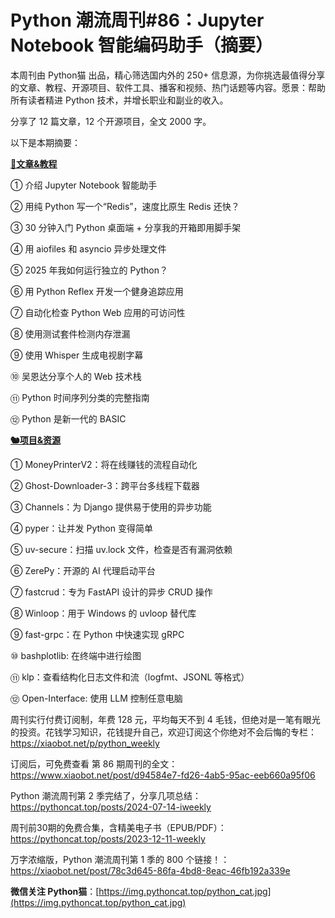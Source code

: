 # Python 潮流周刊#86：Jupyter Notebook 智能编码助手（摘要）

本周刊由 Python猫 出品，精心筛选国内外的 250+ 信息源，为你挑选最值得分享的文章、教程、开源项目、软件工具、播客和视频、热门话题等内容。愿景：帮助所有读者精进 Python 技术，并增长职业和副业的收入。

分享了 12 篇文章，12 个开源项目，全文 2000 字。

以下是本期摘要： 

**[🦄文章&教程](https://xiaobot.net/p/python_weekly)**


① 介绍 Jupyter Notebook 智能助手

② 用纯 Python 写一个“Redis”，速度比原生 Redis 还快？

③ 30 分钟入门 Python 桌面端 + 分享我的开箱即用脚手架

④ 用 aiofiles 和 asyncio 异步处理文件

⑤ 2025 年我如何运行独立的 Python？

⑥ 用 Python Reflex 开发一个健身追踪应用

⑦ 自动化检查 Python Web 应用的可访问性

⑧ 使用测试套件检测内存泄漏

⑨ 使用 Whisper 生成电视剧字幕

⑩ 吴恩达分享个人的 Web 技术栈

⑪ Python 时间序列分类的完整指南

⑫ Python 是新一代的 BASIC

**[🐿️项目&资源](https://xiaobot.net/p/python_weekly)**


① MoneyPrinterV2：将在线赚钱的流程自动化

② Ghost-Downloader-3：跨平台多线程下载器

③ Channels：为 Django 提供易于使用的异步功能

④ pyper：让并发 Python 变得简单

⑤ uv-secure：扫描 uv.lock 文件，检查是否有漏洞依赖

⑥ ZerePy：开源的 AI 代理启动平台

⑦ fastcrud：专为 FastAPI 设计的异步 CRUD 操作

⑧ Winloop：用于 Windows 的 uvloop 替代库

⑨ fast-grpc：在 Python 中快速实现 gRPC

⑩ bashplotlib: 在终端中进行绘图

⑪ klp：查看结构化日志文件和流（logfmt、JSONL 等格式）

⑫ Open-Interface: 使用 LLM 控制任意电脑



周刊实行付费订阅制，年费 128 元，平均每天不到 4 毛钱，但绝对是一笔有眼光的投资。花钱学习知识，花钱提升自己，欢迎订阅这个你绝对不会后悔的专栏：https://xiaobot.net/p/python_weekly

订阅后，可免费查看 第 86 期周刊的全文：https://www.xiaobot.net/post/d94584e7-fd26-4ab5-95ac-eeb660a95f06

Python 潮流周刊第 2 季完结了，分享几项总结：https://pythoncat.top/posts/2024-07-14-iweekly

周刊前30期的免费合集，含精美电子书（EPUB/PDF）：https://pythoncat.top/posts/2023-12-11-weekly

万字浓缩版，Python 潮流周刊第 1 季的 800 个链接！：https://xiaobot.net/post/78c3d645-86fa-4bd8-8eac-46fb192a339e

**微信关注 Python猫**：[https://img.pythoncat.top/python_cat.jpg](https://img.pythoncat.top/python_cat.jpg)


